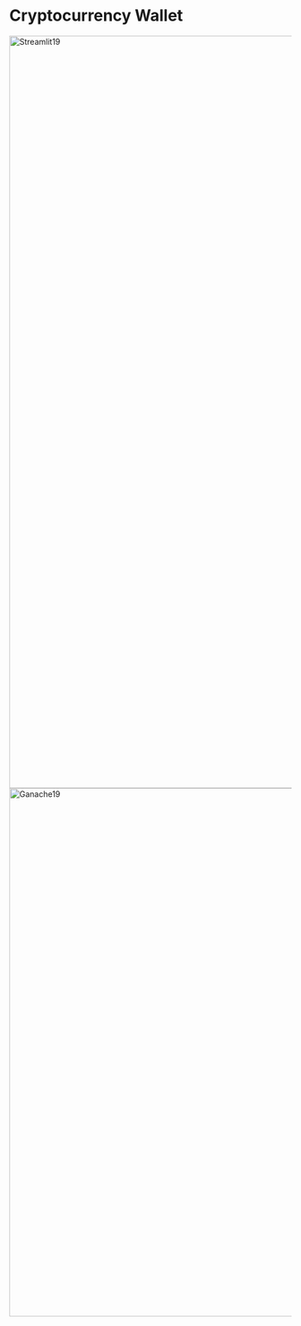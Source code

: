 # Cryptocurrency Wallet
<img width="1340" alt="Streamlit19" src="https://github.com/Jvvne/Challenge19/assets/148028363/b05c9ac4-2643-47ca-b92b-1b9c68003249">
<img width="941" alt="Ganache19" src="https://github.com/Jvvne/Challenge19/assets/148028363/3cc099e2-38ae-4ca9-8062-d9f91b1f5ac3">

